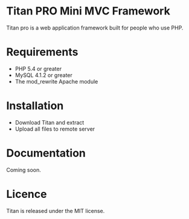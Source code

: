 # Titan PRO Mini MVC Framework
Titan pro is a web application framework built for people who use PHP.

# Requirements
* PHP 5.4 or greater
* MySQL 4.1.2 or greater
* The mod_rewrite Apache module

# Installation
* Download Titan and extract
* Upload all files to remote server

# Documentation
Coming soon.

# Licence
Titan is released under the MIT license.

